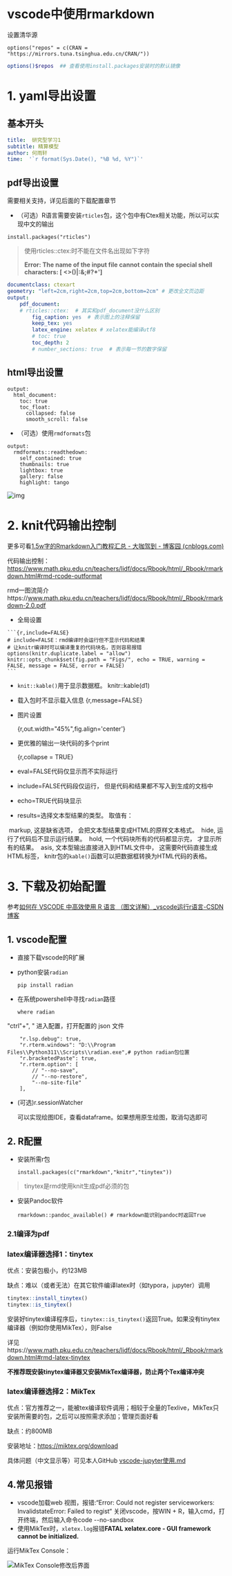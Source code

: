 # vscode中使用rmarkdown

设置清华源

```
options("repos" = c(CRAN = "https://mirrors.tuna.tsinghua.edu.cn/CRAN/"))
```

```bash
options()$repos  ## 查看使用install.packages安装时的默认镜像
```

# 1. yaml导出设置

## 基本开头

```yaml
title:  研究型学习1
subtitle: 精算模型
author: 何雨轩
time:  '`r format(Sys.Date(), "%B %d, %Y")`'
```

## pdf导出设置

需要相关支持，详见后面的下载配置章节

- （可选）R语言需要安装`rticles`包，这个包中有Ctex相关功能，所以可以实现中文的输出

```
install.packages("rticles")
```

>  使用rticles::ctex:时不能在文件名出现如下字符
>
> **Error: The name of the input file cannot contain the special shell characters: [ <>()|\:&;#?*']** 



```yaml
documentclass: ctexart
geometry: "left=2cm,right=2cm,top=2cm,bottom=2cm" # 更改全文页边距
output:
    pdf_document:
    # rticles::ctex:  # 其实和pdf_document没什么区别
        fig_caption: yes  # 表示图上的注释保留
        keep_tex: yes   
        latex_engine: xelatex # xelatex能编译utf8
        # toc: true
        toc_depth: 2
        # number_sections: true  # 表示每一节的数字保留
```

## html导出设置

```
output:
  html_document:
    toc: true
    toc_float:
      collapsed: false
      smooth_scroll: false
```

- （可选）使用`rmdformats`包

```
output:
  rmdformats::readthedown:
    self_contained: true
    thumbnails: true
    lightbox: true
    gallery: false
    highlight: tango
```

![img](https://img2020.cnblogs.com/blog/1373034/202104/1373034-20210425091256095-56360833.png)

# 2. knit代码输出控制

更多可看[1.5w字的Rmarkdown入门教程汇总 - 大咖驾到 - 博客园 (cnblogs.com)](https://www.cnblogs.com/purple5252/p/14699033.html)

代码输出控制：https://www.math.pku.edu.cn/teachers/lidf/docs/Rbook/html/_Rbook/rmarkdown.html#rmd-rcode-outformat

rmd一图流简介https://www.math.pku.edu.cn/teachers/lidf/docs/Rbook/html/_Rbook/rmarkdown-2.0.pdf

- 全局设置

````{r,include=FALSE}
```{r,include=FALSE}
# include=FALSE：rmd编译时会运行但不显示代码和结果
# 让knitr编译时可以编译重复的代码块名，否则容易报错
options(knitr.duplicate.label = "allow")
knitr::opts_chunk$set(fig.path = "Figs/", echo = TRUE, warning = FALSE, message = FALSE, error = FALSE)
```
````

- `knit::kable()`用于显示数据框。
    knitr::kable(d1)

- 载入包时不显示载入信息
    {r,message=FALSE}

- 图片设置

    {r,out.width="45%",fig.align='center'}

- 更优雅的输出一块代码的多个print

    {r,collapse = TRUE}

- eval=FALSE代码仅显示而不实际运行

- include=FALSE代码段仅运行， 但是代码和结果都不写入到生成的文档中

- echo=TRUE代码块显示

- results=选择文本型结果的类型。 取值有：

​	markup, 这是缺省选项， 会把文本型结果变成HTML的原样文本格式。
​	hide, 运行了代码后不显示运行结果。
​	hold, 一个代码块所有的代码都显示完， 才显示所有的结果。
​	asis, 文本型输出直接进入到HTML文件中， 这需要R代码直接生成HTML标签， knitr包的`kable()`函数可以把数据框转换为HTML代码的表格。

# 3. 下载及初始配置

参考[如何在 VSCODE 中高效使用 R 语言 （图文详解）_vscode运行r语言-CSDN博客](https://blog.csdn.net/u011262253/article/details/113837720)

## 1. vscode配置

- 直接下载vscode的R扩展

- python安装`radian`

    ```
    pip install radian
    ```

- 在系统powershell中寻找`radian`路径

    ```
    where radian
    ```

"ctrl"+", " 进入配置，打开配置的 json 文件

```
    "r.lsp.debug": true,
    "r.rterm.windows": "D:\\Program Files\\Python311\\Scripts\\radian.exe",# python radian包位置
    "r.bracketedPaste": true,
    "r.rterm.option": [
        // "--no-save",
        // "--no-restore",
        "--no-site-file"
    ],
```
- (可选)r.sessionWatcher

    可以实现绘图IDE，查看dataframe。如果想用原生绘图，取消勾选即可

## 2. R配置

- 安装所需r包
  
  ```
  install.packages(c("rmarkdown","knitr","tinytex")) 
  ```
  

> tinytex是rmd使用knit生成pdf必须的包

- 安装Pandoc软件

  ```
  rmarkdown::pandoc_available() # rmarkdown能识别pandoc时返回True
  ```

### 2.1编译为pdf

### latex编译器选择1：tinytex

优点：安装包极小，约123MB

缺点：难以（或者无法）在其它软件编译latex时（如typora，jupyter）调用

```R
tinytex::install_tinytex()
tinytex::is_tinytex()
```

安装好tinytex编译程序后，`tinytex::is_tinytex()`返回True。如果没有tinytex编译器（例如你使用MikTex），则False

详见https://www.math.pku.edu.cn/teachers/lidf/docs/Rbook/html/_Rbook/rmarkdown.html#rmd-latex-tinytex

**不推荐既安装tinytex编译器又安装MikTex编译器，防止两个Tex编译冲突**

### latex编译器选择2：MikTex

优点：官方推荐之一，能被tex编译软件调用；相较于全量的Texlive，MikTex只安装所需要的包，之后可以按照需求添加；管理页面好看

缺点：约800MB

安装地址：https://miktex.org/download

具体问题（中文显示等）可见本人GitHub	[vscode-jupyter使用.md](https://github.com/Silverwolf-x/practical-notes/blob/master/vscode-jupyter使用.md)



## 4.常见报错

- vscode加载web 视图，报错:“Error: Could not register serviceworkers: InvalidstateError: Failed to regist“
  关闭vscode，按WIN + R，输入cmd，打开终端，然后输入命令code --no-sandbox
-  使用MikTex时，`xletex.log`报错**FATAL xelatex.core - GUI framework cannot be initialized.**

运行MikTex Console：

![MikTex Console修改后界面](/assets/image-20231223220301528.png)